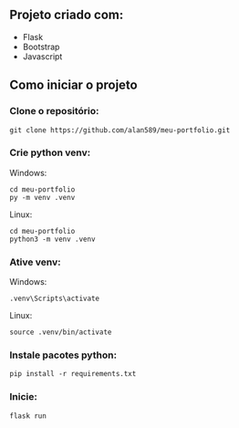 ## Projeto criado com:

- Flask
- Bootstrap
- Javascript

## Como iniciar o projeto

### Clone o repositório:

```
git clone https://github.com/alan589/meu-portfolio.git
```

### Crie python venv:

Windows:
```
cd meu-portfolio
py -m venv .venv
```

Linux:
```
cd meu-portfolio
python3 -m venv .venv
```

### Ative venv:

Windows:
```
.venv\Scripts\activate
```

Linux:
```
source .venv/bin/activate
```

### Instale pacotes python:

```
pip install -r requirements.txt
```

### Inicie:

```
flask run
```
